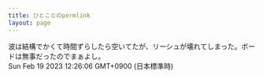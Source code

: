 ```yaml
---
title: ひとことのpermlink
layout: page
---
```

<div class="box" dt="1676777166879">
  波は結構でかくて時間ずらしたら空いてたが、リーシュが壊れてしまった。ボードは無事だったのでまぁよし。
  <div class="content is-small">Sun Feb 19 2023 12:26:06 GMT+0900 (日本標準時)</div>
</div>